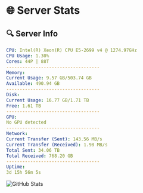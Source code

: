 # 🌐 Server Stats
## 🔍 Server Info
```yaml
CPU: Intel(R) Xeon(R) CPU E5-2699 v4 @ 1274.97GHz
CPU Usage: 1.30%
Cores: 44P | 88T
-----------------------------------
Memory:
Current Usage: 9.57 GB/503.74 GB
Available: 490.94 GB
-----------------------------------
Disk:
Current Usage: 16.77 GB/1.71 TB
Free: 1.61 TB
-----------------------------------
GPU:
No GPU detected
-----------------------------------
Network:
Current Transfer (Sent): 143.56 MB/s
Current Transfer (Received): 1.98 MB/s
Total Sent: 34.06 TB
Total Received: 768.20 GB
-----------------------------------
Uptime:
3d 15h 56m 5s
```
![GitHub Stats](https://img.shields.io/badge/Updated-2025-02-11_14:39:23-blue)